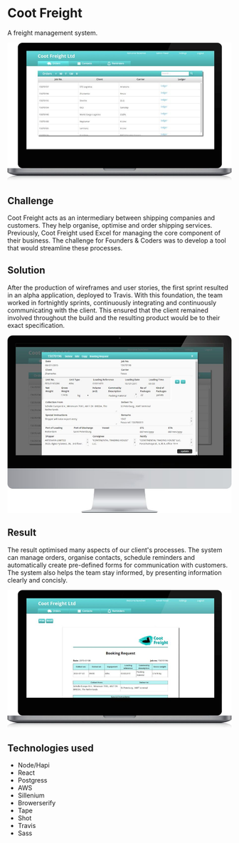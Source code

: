 # Coot Freight

A freight management system.

<p class="center"><img class="abc-desktop" src="/assets/coot-freight-lt.jpg"></p>

## Challenge

Coot Freight acts as an intermediary between shipping companies and customers. They help organise, optimise and order shipping services. Previously, Coot Freight used Excel for managing the core component of their business. The challenge for Founders & Coders was to develop a tool that would streamline these processes.

## Solution

After the production of wireframes and user stories, the first sprint resulted in an alpha application, deployed to Travis. With this foundation, the team worked in fortnightly sprints, continuously integrating and continuously communicating with the client. This ensured that the client remained involved throughout the build and the resulting product would be to their exact specification.

<p class="center"><img class="abc-desktop" src="/assets/coot-freight-dt.jpg"></p>

## Result

The result optimised many aspects of our client's processes. The system can manage orders, organise contacts, schedule reminders and automatically create pre-defined forms for communication with  customers. The system also helps the team stay informed, by presenting information clearly and concisly.

<p class="center"><img class="abc-desktop" src="/assets/coot-freight-lt-2.jpg"></p>

## Technologies used

* Node/Hapi 
* React
* Postgress
* AWS
* Sillenium
* Browerserify
* Tape
* Shot
* Travis
* Sass
